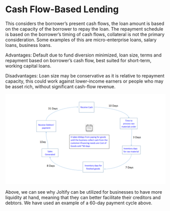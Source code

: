 # Cash Flow-Based Lending

This considers the borrower’s present cash flows, the loan amount is based on the capacity of the borrower to repay the loan. The repayment schedule is based on the borrower’s timing of cash flows, collateral is not the primary consideration. Some examples of this are micro-enterprise loans, salary loans, business loans.

Advantages: Default due to fund diversion minimized, loan size, terms and repayment based on borrower’s cash flow, best suited for short-term, working capital loans.

Disadvantages: Loan size may be conservative as it is relative to repayment capacity, this could work against lower-income earners or people who may be asset rich, without significant cash-flow revenue.

![](<../.gitbook/assets/pic cash loans (1).png>)

Above, we can see why Joltify can be utilized for businesses to have more liquidity at hand, meaning that they can better facilitate their creditors and debtors. We have used an example of a 60-day payment cycle above.
